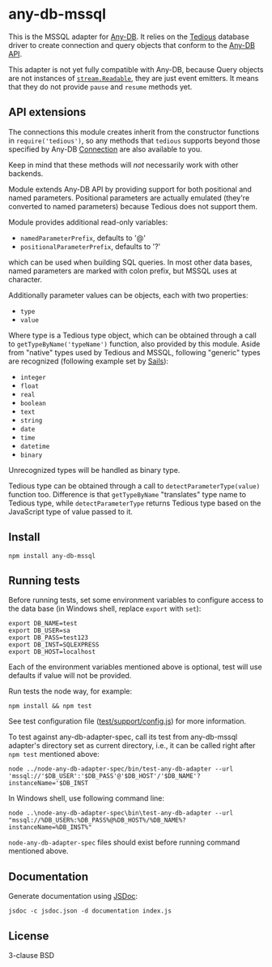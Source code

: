 # any-db-mssql

This is the MSSQL adapter for [Any-DB][1]. It relies on the [Tedious][2]
database driver to create connection and query objects that conform to the
[Any-DB API][3].

This adapter is not yet fully compatible with Any-DB, because Query objects
are not instances of [`stream.Readable`][4], they are just event emitters.
It means that they do not provide `pause` and `resume` methods yet.

## API extensions

The connections this module creates inherit from the constructor
functions in `require('tedious')`, so any methods that `tedious` supports
beyond those specified by Any-DB [Connection][5] are also available to you.

Keep in mind that these methods will *not* necessarily work with
other backends.

Module extends Any-DB API by providing support for both positional and
named parameters. Positional parameters are actually emulated (they're
converted to named parameters) because Tedious does not support them.

Module provides additional read-only variables:

- `namedParameterPrefix`, defaults to '@'
- `positionalParameterPrefix`, defaults to '?'

which can be used when building SQL queries. In most other data bases,
named parameters are marked with colon prefix, but MSSQL uses at character.

Additionally parameter values can be objects, each with two properties:

- `type`
- `value`

Where type is a Tedious type object, which can be obtained through a call to
`getTypeByName('typeName')` function, also provided by this module.
Aside from "native" types used by Tedious and MSSQL, following "generic"
types are recognized (following example set by [Sails][6]):

- `integer`
- `float`
- `real`
- `boolean`
- `text`
- `string`
- `date`
- `time`
- `datetime`
- `binary`

Unrecognized types will be handled as binary type.

Tedious type can be obtained through a call to `detectParameterType(value)`
function too. Difference is that `getTypeByName` "translates" type name to
Tedious type, while `detectParameterType` returns Tedious type based on the
JavaScript type of value passed to it.


## Install

    npm install any-db-mssql


## Running tests

Before running tests, set some environment variables to configure access
to the data base (in Windows shell, replace `export` with `set`):

    export DB_NAME=test
    export DB_USER=sa
    export DB_PASS=test123
    export DB_INST=SQLEXPRESS
    export DB_HOST=localhost

Each of the environment variables mentioned above is optional,
test will use defaults if value will not be provided.

Run tests the node way, for example:

    npm install && npm test

See test configuration file ([test/support/config.js][7]) for more information.

To test against any-db-adapter-spec, call its test from any-db-mssql
adapter's directory set as current directory, i.e., it can be called
right after `npm test` mentioned above:

    node ../node-any-db-adapter-spec/bin/test-any-db-adapter --url 'mssql://'$DB_USER':'$DB_PASS'@'$DB_HOST'/'$DB_NAME'?instanceName='$DB_INST

In Windows shell, use following command line:

	node ..\node-any-db-adapter-spec\bin\test-any-db-adapter --url "mssql://%DB_USER%:%DB_PASS%@%DB_HOST%/%DB_NAME%?instanceName=%DB_INST%"

`node-any-db-adapter-spec` files should exist before running command
mentioned above.


## Documentation

Generate documentation using [JSDoc][8]:

    jsdoc -c jsdoc.json -d documentation index.js


## License

3-clause BSD

[1]: https://github.com/grncdr/node-any-db
[2]: http://pekim.github.io/tedious/
[3]: https://github.com/grncdr/node-any-db-adapter-spec
[4]: http://nodejs.org/api/stream.html#stream_class_stream_readable
[5]: https://github.com/grncdr/node-any-db-adapter-spec#connection
[6]: http://sailsjs.org/#/documentation/concepts/ORM/Attributes.html?q=attribute-options
[7]: test/support/config.js
[8]: http://usejsdoc.org/

